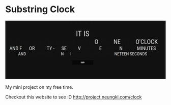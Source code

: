 Substring Clock
===

<img src="preview.png" width="700">

My mini project on my free time.

Checkout this website to see :D
http://project.neungkl.com/clock
